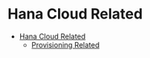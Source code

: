 # Hana Cloud Related
- [Hana Cloud Related](#hana-cloud-related)
  - [Provisioning Related](Provisioning%20Related/readme.md)

